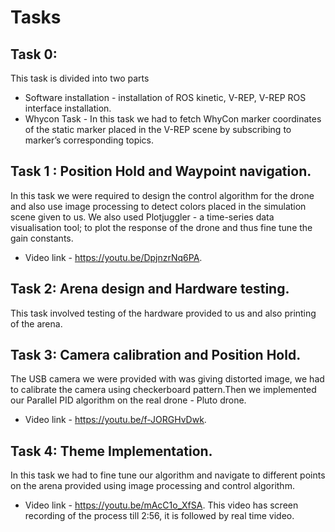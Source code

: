 # Tasks

## Task 0: 
This task is divided into two parts 
* Software installation - installation of ROS kinetic, V-REP, V-REP ROS interface installation.
* Whycon Task - In this task we had to fetch WhyCon marker coordinates of the static marker placed in the V-REP scene by subscribing to marker’s corresponding topics.

## Task 1 : Position Hold and Waypoint navigation.
In this task we were required to design the control algorithm for the drone and also use image processing to detect colors placed in the simulation scene given to us. We also used Plotjuggler - a time-series data visualisation tool; to plot the response of the drone and thus fine tune the gain constants. 
* Video link - https://youtu.be/DpjnzrNq6PA.

## Task 2: Arena design and Hardware testing.
This task involved testing of the hardware provided to us and also printing of the arena.

## Task 3: Camera calibration and Position Hold.
The USB camera we were provided with was giving distorted image, we had to calibrate the camera using checkerboard pattern.Then we implemented our Parallel PID algorithm on the real drone - Pluto drone.
* Video link - https://youtu.be/f-JORGHvDwk.

## Task 4: Theme Implementation.
In this task we had to fine tune our algorithm and  navigate to different points on the arena provided using image processing and control algorithm.
* Video link - https://youtu.be/mAcC1o_XfSA. This video has screen recording of the process till 2:56, it is followed by real time video.   

